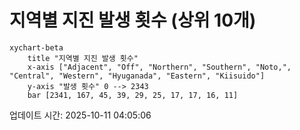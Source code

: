 # 지역별 지진 발생 횟수 (상위 10개)

```mermaid
xychart-beta
    title "지역별 지진 발생 횟수"
    x-axis ["Adjacent", "Off", "Northern", "Southern", "Noto,", "Central", "Western", "Hyuganada", "Eastern", "Kiisuido"]
    y-axis "발생 횟수" 0 --> 2343
    bar [2341, 167, 45, 39, 29, 25, 17, 17, 16, 11]
```

업데이트 시간: 2025-10-11 04:05:06
